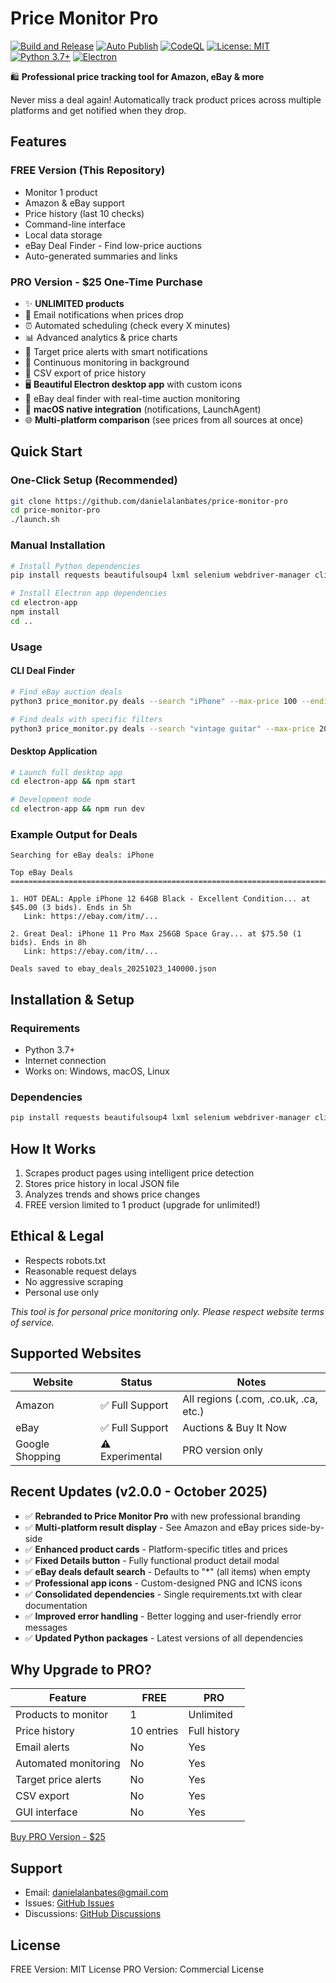 # Price Monitor Pro

[![Build and Release](https://github.com/danielalanbates/price-monitor-pro/actions/workflows/build-and-release.yml/badge.svg)](https://github.com/danielalanbates/price-monitor-pro/actions/workflows/build-and-release.yml)
[![Auto Publish](https://github.com/danielalanbates/price-monitor-pro/actions/workflows/auto-publish.yml/badge.svg)](https://github.com/danielalanbates/price-monitor-pro/actions/workflows/auto-publish.yml)
[![CodeQL](https://github.com/danielalanbates/price-monitor-pro/actions/workflows/codeql-analysis.yml/badge.svg)](https://github.com/danielalanbates/price-monitor-pro/actions/workflows/codeql-analysis.yml)
[![License: MIT](https://img.shields.io/badge/License-MIT-yellow.svg)](https://opensource.org/licenses/MIT)
[![Python 3.7+](https://img.shields.io/badge/python-3.7+-blue.svg)](https://www.python.org/downloads/)
[![Electron](https://img.shields.io/badge/Electron-28.2.0-47848F.svg)](https://www.electronjs.org/)

🛍️ **Professional price tracking tool for Amazon, eBay & more**

Never miss a deal again! Automatically track product prices across multiple platforms and get notified when they drop.

## Features

### FREE Version (This Repository)
- Monitor 1 product
- Amazon & eBay support
- Price history (last 10 checks)
- Command-line interface
- Local data storage
- eBay Deal Finder - Find low-price auctions
- Auto-generated summaries and links

### PRO Version - $25 One-Time Purchase
- ✨ **UNLIMITED products**
- 📧 Email notifications when prices drop
- ⏰ Automated scheduling (check every X minutes)
- 📊 Advanced analytics & price charts
- 🎯 Target price alerts with smart notifications
- 🔄 Continuous monitoring in background
- 📁 CSV export of price history
- 🖥️ **Beautiful Electron desktop app** with custom icons
- 🔵 eBay deal finder with real-time auction monitoring
- 🍎 **macOS native integration** (notifications, LaunchAgent)
- 🌐 **Multi-platform comparison** (see prices from all sources at once)

## Quick Start

### One-Click Setup (Recommended)
```bash
git clone https://github.com/danielalanbates/price-monitor-pro
cd price-monitor-pro
./launch.sh
```

### Manual Installation
```bash
# Install Python dependencies
pip install requests beautifulsoup4 lxml selenium webdriver-manager click colorama schedule

# Install Electron app dependencies
cd electron-app
npm install
cd ..
```

### Usage

#### CLI Deal Finder
```bash
# Find eBay auction deals
python3 price_monitor.py deals --search "iPhone" --max-price 100 --ending-soon 12

# Find deals with specific filters
python3 price_monitor.py deals --search "vintage guitar" --max-price 200 --min-bids 1 --ending-soon 6
```

#### Desktop Application
```bash
# Launch full desktop app
cd electron-app && npm start

# Development mode
cd electron-app && npm run dev
```

### Example Output for Deals
```
Searching for eBay deals: iPhone

Top eBay Deals
================================================================================

1. HOT DEAL: Apple iPhone 12 64GB Black - Excellent Condition... at $45.00 (3 bids). Ends in 5h
   Link: https://ebay.com/itm/...

2. Great Deal: iPhone 11 Pro Max 256GB Space Gray... at $75.50 (1 bids). Ends in 8h
   Link: https://ebay.com/itm/...

Deals saved to ebay_deals_20251023_140000.json
```

## Installation & Setup

### Requirements
- Python 3.7+
- Internet connection
- Works on: Windows, macOS, Linux

### Dependencies
```bash
pip install requests beautifulsoup4 lxml selenium webdriver-manager click colorama
```

## How It Works

1. Scrapes product pages using intelligent price detection
2. Stores price history in local JSON file
3. Analyzes trends and shows price changes
4. FREE version limited to 1 product (upgrade for unlimited!)

## Ethical & Legal

- Respects robots.txt
- Reasonable request delays
- No aggressive scraping
- Personal use only

*This tool is for personal price monitoring only. Please respect website terms of service.*

## Supported Websites

| Website | Status | Notes |
|---------|--------|-------|
| Amazon | ✅ Full Support | All regions (.com, .co.uk, .ca, etc.) |
| eBay | ✅ Full Support | Auctions & Buy It Now |
| Google Shopping | ⚠️ Experimental | PRO version only |

## Recent Updates (v2.0.0 - October 2025)

- ✅ **Rebranded to Price Monitor Pro** with new professional branding
- ✅ **Multi-platform result display** - See Amazon and eBay prices side-by-side
- ✅ **Enhanced product cards** - Platform-specific titles and prices
- ✅ **Fixed Details button** - Fully functional product detail modal
- ✅ **eBay deals default search** - Defaults to "*" (all items) when empty
- ✅ **Professional app icons** - Custom-designed PNG and ICNS icons
- ✅ **Consolidated dependencies** - Single requirements.txt with clear documentation
- ✅ **Improved error handling** - Better logging and user-friendly error messages
- ✅ **Updated Python packages** - Latest versions of all dependencies

## Why Upgrade to PRO?

| Feature | FREE | PRO |
|---------|------|-----|
| Products to monitor | 1 | Unlimited |
| Price history | 10 entries | Full history |
| Email alerts | No | Yes |
| Automated monitoring | No | Yes |
| Target price alerts | No | Yes |
| CSV export | No | Yes |
| GUI interface | No | Yes |

[Buy PRO Version - $25](https://gumroad.com/l/price-monitor-pro)

## Support

- Email: danielalanbates@gmail.com
- Issues: [GitHub Issues](https://github.com/danielalanbates/price-monitor-pro/issues)
- Discussions: [GitHub Discussions](https://github.com/danielalanbates/price-monitor-pro/discussions)

## License

FREE Version: MIT License
PRO Version: Commercial License
